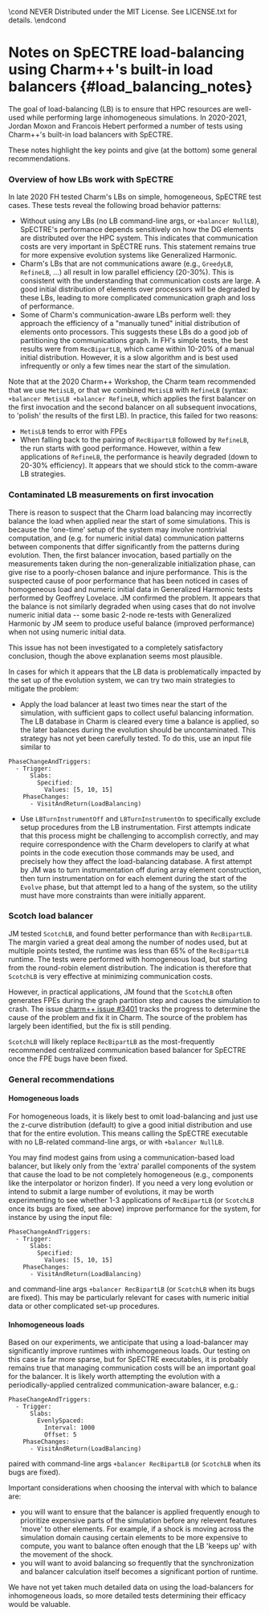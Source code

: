 \cond NEVER
Distributed under the MIT License.
See LICENSE.txt for details.
\endcond

# Notes on SpECTRE load-balancing using Charm++'s built-in load balancers {#load_balancing_notes}

The goal of load-balancing (LB) is to ensure that HPC resources are well-used
while performing large inhomogeneous simulations. In 2020-2021, Jordan Moxon
and Francois Hebert performed a number of tests using Charm++'s built-in load
balancers with SpECTRE.

These notes highlight the key points and give (at the bottom) some general
recommendations.

### Overview of how LBs work with SpECTRE

In late 2020 FH tested Charm's LBs on simple, homogeneous, SpECTRE test cases.
These tests reveal the following broad behavior patterns:
- Without using any LBs (no LB command-line args, or `+balancer NullLB`),
  SpECTRE's performance depends sensitively on how the DG elements are
  distributed over the HPC system. This indicates that communication costs are
  very important in SpECTRE runs. This statement remains true for more expensive
  evolution systems like Generalized Harmonic.
- Charm's LBs that are not communications aware (e.g., `GreedyLB`, `RefineLB`,
  ...) all result in low parallel efficiency (20-30%). This is consistent with
  the understanding that communication costs are large. A good initial
  distribution of elements over processors will be degraded by these LBs,
  leading to more complicated communication graph and loss of performance.
- Some of Charm's communication-aware LBs perform well: they approach the
  efficiency of a "manually tuned" initial distribution of elements onto
  processors. This suggests these LBs do a good job of partitioning the
  communications graph. In FH's simple tests, the best results were from
  `RecBipartLB`, which came within 10-20% of a manual initial distribution.
  However, it is a slow algorithm and is best used infrequently or only a few
  times near the start of the simulation.

Note that at the 2020 Charm++ Workshop, the Charm team recommended that we use
`MetisLB`, or that we combined `MetisLB` with `RefineLB` (syntax:
`+balancer MetisLB +balancer RefineLB`, which applies the first balancer on the
first invocation and the second balancer on all subsequent invocations, to
'polish' the results of the first LB). In practice, this failed for two reasons:
- `MetisLB` tends to error with FPEs
- When falling back to the pairing of `RecBipartLB` followed by `RefineLB`, the
  run starts with good performance. However, within a few applications of
  `RefineLB`, the performance is heavily degraded (down to 20-30% efficiency).
  It appears that we should stick to the comm-aware LB strategies.

### Contaminated LB measurements on first invocation

There is reason to suspect that the Charm load balancing may incorrectly balance
the load when applied near the start of some simulations. This is because the
'one-time' setup of the system may involve nontrivial computation, and (e.g.
for numeric initial data) communication patterns between components that differ
significantly from the patterns during evolution. Then, the first balancer
invocation, based partially on the measurements taken during the
non-generalizable initialization phase, can give rise to a poorly-chosen balance
and injure performance.
This is the suspected cause of poor performance that has been noticed
in cases of homogeneous load and numeric initial data in Generalized Harmonic
tests performed by Geoffrey Lovelace. JM confirmed the problem.
It appears that the balance is not similarly degraded when using cases that do
not involve numeric initial data -- some basic 2-node re-tests with Generalized
Harmonic by JM seem to produce useful balance (improved performance) when not
using numeric initial data.

This issue has not been investigated to a completely satisfactory conclusion,
though the above explanation seems most plausible.

In cases for which it appears that the LB data is problematically impacted by
the set up of the evolution system, we can try two main strategies to mitigate
the problem:
- Apply the load balancer at least two times near the start of the simulation,
  with sufficient gaps to collect useful balancing information. The LB database
  in Charm is cleared every time a balance is applied, so the later balances
  during the evolution should be uncontaminated. This strategy has not yet
  been carefully tested. To do this, use an input file similar to
```
PhaseChangeAndTriggers:
  - Trigger:
      Slabs:
        Specified:
          Values: [5, 10, 15]
    PhaseChanges:
      - VisitAndReturn(LoadBalancing)
```
- Use `LBTurnInstrumentOff` and `LBTurnInstrumentOn` to specifically exclude
  setup procedures from the LB instrumentation. First attempts indicate that
  this process might be challenging to accomplish correctly, and may require
  correspondence with the Charm developers to clarify at what points in the
  code execution those commands may be used, and precisely how they affect
  the load-balancing database. A first attempt by JM was to turn instrumentation
  off during array element construction, then turn instrumentation on for each
  element during the start of the `Evolve` phase, but that attempt led to a
  hang of the system, so the utility must have more constraints than were
  initially apparent.

### Scotch load balancer

JM tested `ScotchLB`, and found better performance than with `RecBipartLB`. The
margin varied a great deal among the number of nodes used, but at multiple
points tested, the runtime was less than 65% of the `RecBipartLB` runtime.
The tests were performed with homogeneous load, but starting from the
round-robin element distribution. The indication is therefore that `ScotchLB`
is very effective at minimizing communication costs.

However, in practical applications, JM found that the `ScotchLB` often generates
FPEs during the graph partition step and causes the simulation to crash.
The issue [charm++ issue #3401](https://github.com/UIUC-PPL/charm/issues/3401)
tracks the progress to determine the cause of the problem and fix it in Charm.
The source of the problem has largely been identified, but the fix is still
pending.

`ScotchLB` will likely replace `RecBipartLB` as the most-frequently recommended
centralized communication based balancer for SpECTRE once the FPE bugs have
been fixed.

### General recommendations

#### Homogeneous loads

For homogeneous loads, it is likely best to omit load-balancing and just use
the z-curve distribution (default) to give a good initial distribution and use
that for the entire evolution. This means calling the SpECTRE executable with
no LB-related command-line args, or with `+balancer NullLB`.

You may find modest gains from using a communication-based load balancer, but
likely only from the 'extra' parallel components of the system that cause the
load to be not completely homogeneous (e.g., components like the interpolator
or horizon finder).
If you need a very long evolution or intend to submit a large number of
evolutions, it may be worth experimenting to see whether 1-3 applications of
`RecBipartLB` (or `ScotchLB` once its bugs are fixed, see above) improve
performance for the system, for instance by using the input file:
```
PhaseChangeAndTriggers:
  - Trigger:
      Slabs:
        Specified:
          Values: [5, 10, 15]
    PhaseChanges:
      - VisitAndReturn(LoadBalancing)
```
and command-line args `+balancer RecBipartLB` (or `ScotchLB` when its
bugs are fixed). This may be particularly relevant for cases with numeric
initial data or other complicated set-up procedures.

#### Inhomogeneous loads

Based on our experiments, we anticipate that using a load-balancer may
significantly improve runtimes with inhomogeneous loads. Our testing on this
case is far more sparse, but for SpECTRE executables, it is probably remains
true that managing communication costs will be an important goal for the
balancer. It is likely worth attempting the evolution with a
periodically-applied centralized communication-aware balancer, e.g.:
```
PhaseChangeAndTriggers:
  - Trigger:
      Slabs:
        EvenlySpaced:
          Interval: 1000
          Offset: 5
    PhaseChanges:
      - VisitAndReturn(LoadBalancing)
```
paired with command-line args `+balancer RecBipartLB` (or `ScotchLB` when its
bugs are fixed).

Important considerations when choosing the interval with which to balance are:
- you will want to ensure that the balancer is applied frequently enough to
  prioritize expensive parts of the simulation before any relevent features
  'move' to other elements. For example, if a shock is moving across the
  simulation domain causing certain elements to be more expensive to compute,
  you want to balance often enough that the LB 'keeps up' with the movement of
  the shock.
- you will want to avoid balancing so frequently that the synchronization
  and balancer calculation itself becomes a significant portion of runtime.

We have not yet taken much detailed data on using the load-balancers for
inhomogeneous loads, so more detailed tests determining their efficacy would be
valuable.
